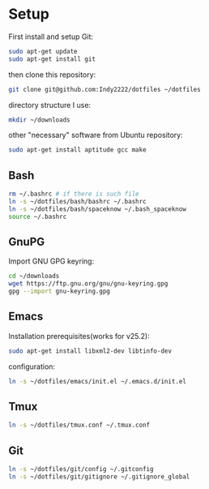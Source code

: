 Setup
=====

First install and setup Git:

```bash
sudo apt-get update
sudo apt-get install git
```

then clone this repository:

```bash
git clone git@github.com:Indy2222/dotfiles ~/dotfiles
```

directory structure I use:

```bash
mkdir ~/downloads
```

other "necessary" software from Ubuntu repository:

```bash
sudo apt-get install aptitude gcc make
```


Bash
----

```bash
rm ~/.bashrc # if there is such file
ln -s ~/dotfiles/bash/bashrc ~/.bashrc
ln -s ~/dotfiles/bash/spaceknow ~/.bash_spaceknow
source ~/.bashrc
```

GnuPG
-----

Import GNU GPG keyring:

```bash
cd ~/downloads
wget https://ftp.gnu.org/gnu/gnu-keyring.gpg
gpg --import gnu-keyring.gpg
```

Emacs
-----

Installation prerequisites(works for v25.2):

```bash
sudo apt-get install libxml2-dev libtinfo-dev
```

configuration:

```bash
ln -s ~/dotfiles/emacs/init.el ~/.emacs.d/init.el
```

Tmux
----

```bash
ln -s ~/dotfiles/tmux.conf ~/.tmux.conf
```

Git
---

```bash
ln -s ~/dotfiles/git/config ~/.gitconfig
ln -s ~/dotfiles/git/gitignore ~/.gitignore_global
```
